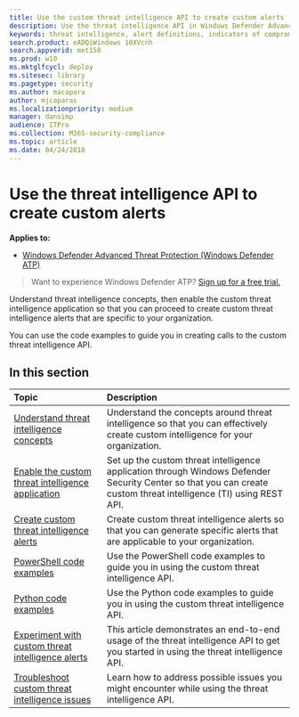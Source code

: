 ```yaml
---
title: Use the custom threat intelligence API to create custom alerts
description: Use the threat intelligence API in Windows Defender Advanced Threat Protection to create custom alerts
keywords: threat intelligence, alert definitions, indicators of compromise
search.product: eADQiWindows 10XVcnh
search.appverid: met150
ms.prod: w10
ms.mktglfcycl: deploy
ms.sitesec: library
ms.pagetype: security
ms.author: macapara
author: mjcaparas
ms.localizationpriority: medium
manager: dansimp
audience: ITPro
ms.collection: M365-security-compliance 
ms.topic: article
ms.date: 04/24/2018
---
```


# Use the threat intelligence API to create custom alerts

**Applies to:**
- [Windows Defender Advanced Threat Protection (Windows Defender ATP)](https://wincom.blob.core.windows.net/documents/Windows10_Commercial_Comparison.pdf)



>Want to experience Windows Defender ATP? [Sign up for a free trial.](https://www.microsoft.com/en-us/WindowsForBusiness/windows-atp?ocid=docs-wdatp-customti-abovefoldlink) 

Understand threat intelligence concepts, then enable the custom threat intelligence application so that you can proceed to create custom threat intelligence alerts that are specific to your organization.

You can use the code examples to guide you in creating calls to the custom threat intelligence API.

## In this section

Topic | Description
:---|:---
[Understand threat intelligence concepts](threat-indicator-concepts-windows-defender-advanced-threat-protection.md) |  Understand the concepts around threat intelligence so that you can effectively create custom intelligence for your organization.
[Enable the custom threat intelligence application](enable-custom-ti-windows-defender-advanced-threat-protection.md) | Set up the custom threat intelligence application through Windows Defender Security Center so that you can create custom threat intelligence (TI) using REST API.
[Create custom threat intelligence alerts](custom-ti-api-windows-defender-advanced-threat-protection.md) | Create custom threat intelligence alerts so that you can generate specific alerts that are applicable to your organization.
[PowerShell code examples](powershell-example-code-windows-defender-advanced-threat-protection.md) | Use the PowerShell code examples to guide you in using the custom threat intelligence API.
[Python code examples](python-example-code-windows-defender-advanced-threat-protection.md) | Use the Python code examples to guide you in using the custom threat intelligence API.
[Experiment with custom threat intelligence alerts](experiment-custom-ti-windows-defender-advanced-threat-protection.md) | This article demonstrates an end-to-end usage of the threat intelligence API to get you started in using the threat intelligence API.
[Troubleshoot custom threat intelligence issues](troubleshoot-custom-ti-windows-defender-advanced-threat-protection.md) | Learn how to address possible issues you might encounter while using the threat intelligence API.
